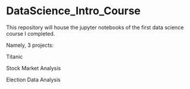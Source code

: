 # DataScience_Intro_Course
This repository will house the jupyter notebooks of the first data science course I completed.

Namely, 3 projects:

  Titanic
  
  Stock Market Analysis
  
  Election Data Analysis
